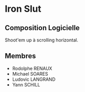 # Iron Slut
## Composition Logicielle

Shoot'em up à scrolling horizontal.

## Membres

* Rodolphe RENAUX
* Michael SOARES
* Ludovic LANGRAND
* Yann SCHILL
